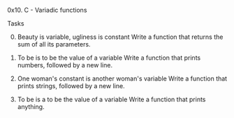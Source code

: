 0x10. C - Variadic functions

Tasks

0. Beauty is variable, ugliness is constant
	Write a function that returns the sum of all its parameters.


1. To be is to be the value of a variable
	Write a function that prints numbers, followed by a new line.


2. One woman's constant is another woman's variable
	Write a function that prints strings, followed by a new line.


3. To be is a to be the value of a variable
	Write a function that prints anything.
